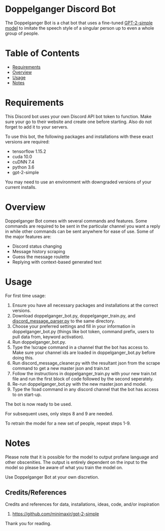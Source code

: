 # Doppelganger Discord Bot

The Doppelganger Bot is a chat bot that uses a fine-tuned [GPT-2-simple model](https://github.com/minimaxir/gpt-2-simple) to imitate the speech style of a singular person up to even a whole group of people.





# Table of Contents
- [Requirements](#Requirements)
- [Overview](#Overview)
- [Usage](#Usage)
- [Notes](#Notes)


# Requirements
This Discord bot uses your own Discord API bot token to function. Make sure your go to their website and create one before starting. Also do not forget to add it to your servers.

To use this bot, the following packages and installations with these exact versions are required:
- tensorflow 1.15.2
- cuda 10.0
- cuDNN 7.4
- python 3.6
- gpt-2-simple

You may need to use an environment with downgraded versions of your current installs.

# Overview
Doppelganger Bot comes with several commands and features. Some commands are required to be sent in the particular channel you want a reply in while other commands can be sent anywhere for ease of use. Some of the major features are:

- Discord status changing
- Message history scraping
- Guess the message roulette
- Replying with context-based generated text

# Usage
For first time usage:
1. Ensure you have all necessary packages and installations at the correct versions.
2. Download doppelganger_bot.py, doppelganger_train.py, and [discord_message_parser.py](https://github.com/rishi614kumar/Discord-Message-Parser) to the same directory.
3. Choose your preferred settings and fill in your information in doppelganger_bot.py (things like bot token, command prefix, users to pull data from, keyword activation).
4. Run doppelganger_bot.py.
5. Type the !scrape command in a channel that the bot has access to. Make sure your channel ids are loaded in doppelganger_bot.py before doing this.
6. Run discord_message_cleaner.py with the resultant json from the scrape command to get a new master json and train.txt
7. Follow the instructions in doppelganger_train.py with your new train.txt file and run the first block of code followed by the second seperately.
8. Re-run doppelganger_bot.py with the new master.json and model.
9. Type the !load command in any discord channel that the bot has access to on start-up.

The bot is now ready to be used. 

For subsequent uses, only steps 8 and 9 are needed.

To retrain the model for a new set of people, repeat steps 1-9.

# Notes
Please note that it is possible for the model to output profane language and other obscenities. The output is entirely dependent on the input to the model so please be aware of what you train the model on. 

Use Doppelganger Bot at your own discretion.

## Credits/References
Credits and references for data, installations, ideas, code, and/or inspiration

1. https://github.com/minimaxir/gpt-2-simple


Thank you for reading.
